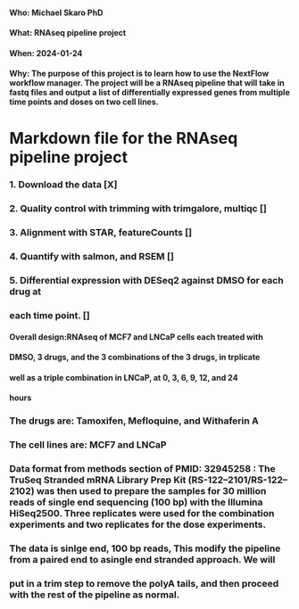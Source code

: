 #### Who: Michael Skaro PhD
#### What: RNAseq pipeline project
#### When: 2024-01-24
#### Why: The purpose of this project is to learn how to use the NextFlow workflow manager. The project will be a RNAseq pipeline that will take in fastq files and output a list of differentially expressed genes from multiple time points and doses on two cell lines.

# Markdown file for the RNAseq pipeline project

### 1. Download the data [X]
### 2. Quality control with trimming with trimgalore, multiqc []
### 3. Alignment with STAR, featureCounts []
### 4. Quantify with salmon, and RSEM []
### 5. Differential expression with DESeq2 against DMSO for each drug at
###    each time point. []

#### Overall design:RNAseq of MCF7 and LNCaP cells each treated with
#### DMSO, 3 drugs, and the 3 combinations of the 3 drugs, in trplicate 
#### well as a triple combination in LNCaP, at 0, 3, 6, 9, 12, and 24 
#### hours

### The drugs are: Tamoxifen, Mefloquine, and Withaferin A
### The cell lines are: MCF7 and LNCaP

### Data format from methods section of PMID: 32945258 : The TruSeq Stranded mRNA Library Prep Kit (RS-122–2101/RS-122–2102) was then used to prepare the samples for 30 million reads of single end sequencing (100 bp) with the Illumina HiSeq2500. Three replicates were used for the combination experiments and two replicates for the dose experiments.

### The data is sinlge end, 100 bp reads, This modify the pipeline from a paired end to asingle end stranded approach. We will
### put in a trim step to remove the polyA tails, and then proceed with the rest of the pipeline as normal.

